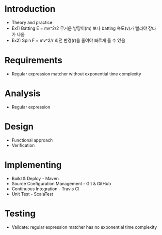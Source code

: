 # Introduction #

* Theory and practice
* Ex1) Batting 
  E = mv^2/2 무거운 방망이(m) 보다 batting 속도(v)가 빨라야 장타가 나옴
* Ex2) Spin
  F = mv^2/r 회전 반경(r)을 줄여야 빠르게 돌 수 있음

# Requirements #

* Regular expression matcher without exponential time complexity

# Analysis #

* Regular expression 

# Design #

* Functional approach
* Verification

# Implementing #

* Build & Deploy - Maven
* Source Configuration Management - Git & GitHub
* Continuous Integration - Travis CI
* Unit Test - ScalaTest

# Testing #

* Validate: regular expression matcher has no exponential time complexity
